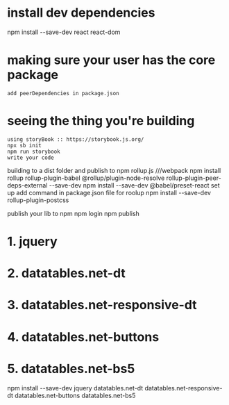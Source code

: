 
# install dev dependencies
npm  install --save-dev react react-dom
# making sure your user has the core package
    add peerDependencies in package.json
# seeing the thing you're building
    using storyBook :: https://storybook.js.org/
    npx sb init
    npm run storybook
    write your code
building to a dist folder and publish to npm
    rollup.js  ///webpack
    npm install rollup rollup-plugin-babel @rollup/plugin-node-resolve rollup-plugin-peer-deps-external   --save-dev
    npm install --save-dev @babel/preset-react
    set up
    add command in package.json file for roolup
npm install --save-dev rollup-plugin-postcss

publish your lib to npm
npm login 
npm publish

# 1. jquery
# 2. datatables.net-dt
# 3. datatables.net-responsive-dt
# 4. datatables.net-buttons
# 5. datatables.net-bs5
npm install --save-dev jquery datatables.net-dt datatables.net-responsive-dt datatables.net-buttons datatables.net-bs5





